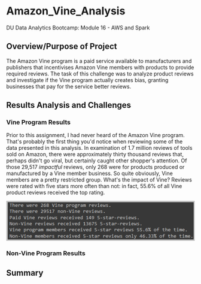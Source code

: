 # Amazon_Vine_Analysis
DU Data Analytics Bootcamp: Module 16 - AWS and Spark

## Overview/Purpose of Project
The Amazon Vine program is a paid service available to manufacturers and publishers that incentivises Amazon Vine members with products to provide required reviews. The task of this challenge was to analyze product reviews and investigate if the Vine program actually creates bias, granting businesses that pay for the service better reviews.

## Results Analysis and Challenges

### Vine Program Results
  <p>Prior to this assignment, I had never heard of the Amazon Vine program. That's probably the first thing you'd notice when reviewing some of the data presented in this analysis. In examination of 1.7 million reviews of tools sold on Amazon, there were approximately thirty thousand reviews that, perhaps didn't go viral, but certainly caught other shopper's attention. Of those 29,517 <i>impactful</i> reviews, only 268 were for products produced or manufactured by a Vine member business. So quite obviously, Vine members are a pretty restricted group. What's the impact of Vine?  Reviews were rated with five stars more often than not: in fact, 55.6% of all Vine product reviews received the top rating.</p>
<p><img src="https://github.com/cb19weber/Amazon_Vine_Analysis/blob/main/images/analysis_stats.png" align="center"></p>

### Non-Vine Program Results

## Summary

